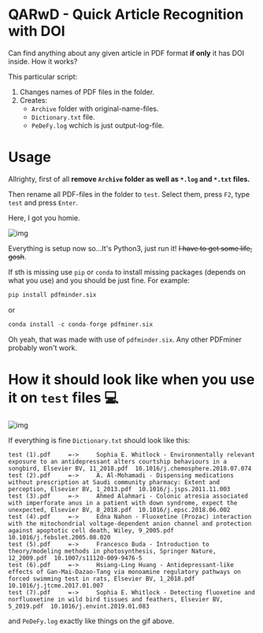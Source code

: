 # QARwD - Quick Article Recognition with DOI
Can find anything about any given article in PDF format **if only** it has DOI inside. How it works?

This particular script:
1. Changes names of PDF files in the folder.
2. Creates:
    - `Archive` folder with original-name-files.
    - `Dictionary.txt` file.
    - `PeDeFy.log` wchich is just output-log-file.

Usage
====
Allrighty, first of all **remove `Archive` folder as well as `*.log` and `*.txt` files.**

Then rename all PDF-files in the folder to `test`. Select them, press `F2`, type `test` and press `Enter`. 

Here, I got you homie.

![img](https://i.imgur.com/y9ggmdw.gif)

Everything is setup now so...It's Python3, just run it! ~~I have to get some life, gosh~~.

If sth is missing use `pip` or `conda` to install missing packages (depends on what you use) and you should be just fine. For example:

```python
pip install pdfminder.six
```
or
```python
conda install -c conda-forge pdfminer.six
```

Oh yeah, that was made with use of `pdfminder.six`. Any other PDFminer probably won't work.

How it should look like when you use it on `test` files 💻
====

![img](https://i.imgur.com/9GW71qh.gif)

If everything is fine `Dictionary.txt` should look like this:
```
test (1).pdf 	 =-> 	 Sophia E. Whitlock - Environmentally relevant exposure to an antidepressant alters courtship behaviours in a songbird, Elsevier BV, 11_2018.pdf  10.1016/j.chemosphere.2018.07.074
test (2).pdf 	 =-> 	 A. Al-Mohamadi - Dispensing medications without prescription at Saudi community pharmacy: Extent and perception, Elsevier BV, 1_2013.pdf  10.1016/j.jsps.2011.11.003
test (3).pdf 	 =-> 	 Ahmed Alahmari - Colonic atresia associated with imperforate anus in a patient with down syndrome, expect the unexpected, Elsevier BV, 8_2018.pdf  10.1016/j.epsc.2018.06.002 
test (4).pdf 	 =-> 	 Edna Nahon - Fluoxetine (Prozac) interaction with the mitochondrial voltage-dependent anion channel and protection against apoptotic cell death, Wiley, 9_2005.pdf  10.1016/j.febslet.2005.08.020
test (5).pdf 	 =-> 	 Francesco Buda - Introduction to theory/modeling methods in photosynthesis, Springer Nature, 12_2009.pdf  10.1007/s11120-009-9476-5
test (6).pdf 	 =-> 	 Hsiang-Ling Huang - Antidepressant-like effects of Gan-Mai-Dazao-Tang via monoamine regulatory pathways on forced swimming test in rats, Elsevier BV, 1_2018.pdf  10.1016/j.jtcme.2017.01.007
test (7).pdf 	 =-> 	 Sophia E. Whitlock - Detecting fluoxetine and norfluoxetine in wild bird tissues and feathers, Elsevier BV, 5_2019.pdf  10.1016/j.envint.2019.01.083
```
and `PeDeFy.log` exactly like things on the gif above.
